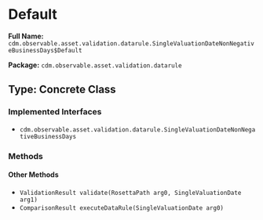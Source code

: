 # Default

**Full Name:** `cdm.observable.asset.validation.datarule.SingleValuationDateNonNegativeBusinessDays$Default`

**Package:** `cdm.observable.asset.validation.datarule`

## Type: Concrete Class

### Implemented Interfaces

- `cdm.observable.asset.validation.datarule.SingleValuationDateNonNegativeBusinessDays`

### Methods

#### Other Methods

- `ValidationResult validate(RosettaPath arg0, SingleValuationDate arg1)`
- `ComparisonResult executeDataRule(SingleValuationDate arg0)`

